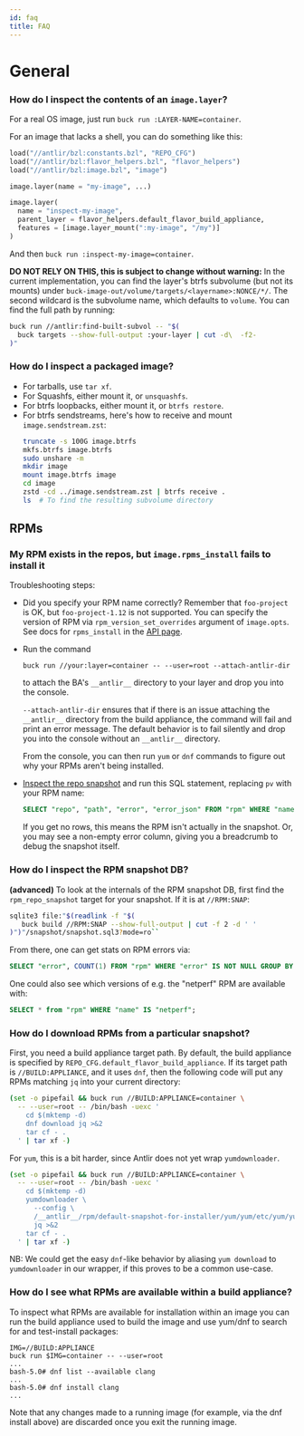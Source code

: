 ```yaml
---
id: faq
title: FAQ
---
```


# General


### How do I inspect the contents of an `image.layer`?

For a real OS image, just run `buck run :LAYER-NAME=container`.

For an image that lacks a shell, you can do something like this:

```py
load("//antlir/bzl:constants.bzl", "REPO_CFG")
load("//antlir/bzl:flavor_helpers.bzl", "flavor_helpers")
load("//antlir/bzl:image.bzl", "image")

image.layer(name = "my-image", ...)

image.layer(
  name = "inspect-my-image",
  parent_layer = flavor_helpers.default_flavor_build_appliance,
  features = [image.layer_mount(":my-image", "/my")]
)
```

And then `buck run :inspect-my-image=container`.

**DO NOT RELY ON THIS, this is subject to change without warning:** In the
current implementation, you can find the layer's btrfs subvolume (but not
its mounts) under `buck-image-out/volume/targets/<layername>:NONCE/*/`.
The second wildcard is the subvolume name, which defaults to `volume`.
You can find the full path by running:

```bash
buck run //antlir:find-built-subvol -- "$(
  buck targets --show-full-output :your-layer | cut -d\  -f2-
)"
```

### How do I inspect a packaged image?

  - For tarballs, use `tar xf`.
  - For Squashfs, either mount it, or `unsquashfs`.
  - For btrfs loopbacks, either mount it, or `btrfs restore`.
  - For btrfs sendstreams, here's how to receive and mount
    `image.sendstream.zst`:
    ```bash
    truncate -s 100G image.btrfs
    mkfs.btrfs image.btrfs
    sudo unshare -m
    mkdir image
    mount image.btrfs image
    cd image
    zstd -cd ../image.sendstream.zst | btrfs receive .
    ls  # To find the resulting subvolume directory
    ```

## RPMs


### My RPM exists in the repos, but `image.rpms_install` fails to install it

Troubleshooting steps:

  - Did you specify your RPM name correctly? Remember that `foo-project` is OK,
    but `foo-project-1.12` is not supported. You can specify the version of RPM
    via `rpm_version_set_overrides` argument of `image.opts`. See docs for
    `rpms_install` in the [API page](api/bzl/image.bzl.md).

  - Run the command

    ```
    buck run //your:layer=container -- --user=root --attach-antlir-dir
    ```

    to attach the BA's `__antlir__` directory to your layer and drop you into
    the console.

    `--attach-antlir-dir` ensures that if there is an issue
    attaching the `__antlir__` directory from the build appliance, the command
    will fail and print an error message. The default behavior is to fail
    silently and drop you into the console without an `__antlir__` directory.

    From the console, you can then run `yum` or `dnf` commands to figure
    out why your RPMs aren't being installed.

  - [Inspect the repo snapshot](#how-do-i-inspect-the-rpm-snapshot-db) and run
    this SQL statement, replacing `pv` with your RPM name:

    ```sql
    SELECT "repo", "path", "error", "error_json" FROM "rpm" WHERE "name" = "pv"
    ```

    If you get no rows, this means the RPM isn't actually in the snapshot.
    Or, you may see a non-empty error column, giving you a breadcrumb to
    debug the snapshot itself.


### How do I inspect the RPM snapshot DB?

**(advanced)** To look at the internals of the RPM snapshot DB, first find
the `rpm_repo_snapshot` target for your snapshot. If it is at `//RPM:SNAP`:

```bash
sqlite3 file:"$(readlink -f "$(
   buck build //RPM:SNAP --show-full-output | cut -f 2 -d ' '
)")"/snapshot/snapshot.sql3?mode=ro``
```

From there, one can get stats on RPM errors via:

```sql
SELECT "error", COUNT(1) FROM "rpm" WHERE "error" IS NOT NULL GROUP BY "error";
```

One could also see which versions of e.g. the "netperf" RPM are available with:

```sql
SELECT * from "rpm" WHERE "name" IS "netperf";
```

### How do I download RPMs from a particular snapshot?

First, you need a build appliance target path. By default, the build appliance
is specified by `REPO_CFG.default_flavor_build_appliance`.  If its target path
is `//BUILD:APPLIANCE`, and it uses `dnf`, then the following code will
put any RPMs matching `jq` into your current directory:

```bash
(set -o pipefail && buck run //BUILD:APPLIANCE=container \
  -- --user=root -- /bin/bash -uexc '
    cd $(mktemp -d)
    dnf download jq >&2
    tar cf - .
  ' | tar xf -)
```

For `yum`, this is a bit harder, since Antlir does not yet wrap `yumdownloader`.

```bash
(set -o pipefail && buck run //BUILD:APPLIANCE=container \
  -- --user=root -- /bin/bash -uexc '
    cd $(mktemp -d)
    yumdownloader \
      --config \
      /__antlir__/rpm/default-snapshot-for-installer/yum/yum/etc/yum/yum.conf \
      jq >&2
    tar cf - .
  ' | tar xf -)
```

NB: We could get the easy `dnf`-like behavior by aliasing `yum download` to
`yumdownloader` in our wrapper, if this proves to be a common use-case.

### How do I see what RPMs are available within a build appliance?

To inspect what RPMs are available for installation within an image you
can run the build appliance used to build the image and use yum/dnf to
search for and test-install packages:
```
IMG=//BUILD:APPLIANCE
buck run $IMG=container -- --user=root
...
bash-5.0# dnf list --available clang
...
bash-5.0# dnf install clang
...
```

Note that any changes made to a running image (for example, via the dnf
install above) are discarded once you exit the running image.
